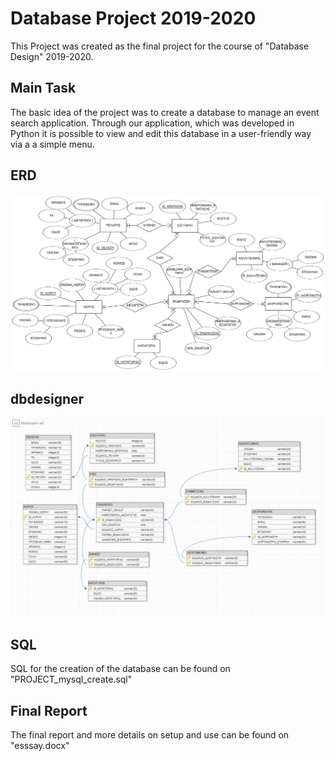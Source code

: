 # Database Project 2019-2020
This Project was created as the final project for the course of "Database Design" 2019-2020.

## Main Task
The basic idea of the project was to create a database to manage an event search application. 
Through our application, which was developed in Python it is possible to view and edit this 
database in a user-friendly way via a a simple menu.

## ERD
![ERD](/erd.png)

## dbdesigner
![dbdesigner](/db.png)

## SQL 
SQL for the creation of the database can be found on "PROJECT_mysql_create.sql"

## Final Report 
The final report and more details on setup and use can be found on "esssay.docx"
